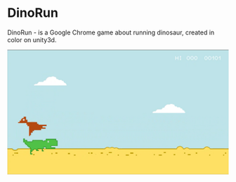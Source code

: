 # DinoRun

DinoRun - is a Google Chrome game about running dinosaur, created in color on unity3d.

![alt text](Screenshot.png)
